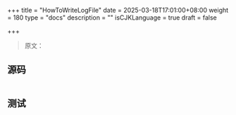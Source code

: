 +++
title = "HowToWriteLogFile"
date = 2025-03-18T17:01:00+08:00
weight = 180
type = "docs"
description = ""
isCJKLanguage = true
draft = false

+++

> 原文：

## 源码

```go

```



## 测试

```powershell

```

